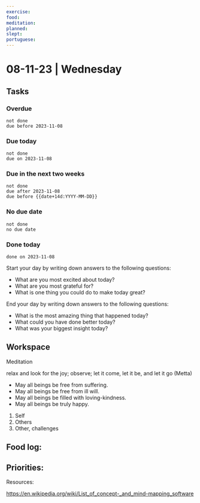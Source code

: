 ```yaml
---
exercise: 
food: 
meditation: 
planned: 
slept: 
portuguese:
---
```


# 08-11-23 | Wednesday

## Tasks
### Overdue
```tasks
not done
due before 2023-11-08
```

### Due today
```tasks
not done
due on 2023-11-08
```

### Due in the next two weeks
```tasks
not done
due after 2023-11-08
due before {{date+14d:YYYY-MM-DD}}
```

### No due date
```tasks
not done
no due date
```

### Done today
```tasks
done on 2023-11-08
```


Start your day by writing down answers to the following questions:

- What are you most excited about today? 
- What are you most grateful for? 
- What is one thing you could do to make today great?  

End your day by writing down answers to the following questions: 

- What is the most amazing thing that happened today? 
- What could you have done better today? 
- What was your biggest insight today?

## Workspace

Meditation 

relax and look for the joy; observe; let it come, let it be, and let it go
(Metta)
-   May all beings be free from suffering.
-   May all beings be free from ill will.
-   May all beings be filled with loving-kindness.
-   May all beings be truly happy.

1. Self
2. Others
3. Other, challenges

Food log:
- 

Priorities:
- 

Resources:

https://en.wikipedia.org/wiki/List_of_concept-_and_mind-mapping_software